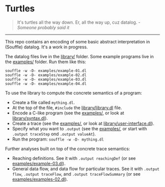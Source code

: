 # Turtles

> It's turtles all the way down. Er, all the way up, cuz datalog.
> <i>- Someone probably said it</i>

---

This repo contains an encoding of some basic abstract interpretation
in (Souffle) datalog. It's a work in progress.

The datalog files live in the [library/](library/) folder.
Some example programs live in the [examples/](examples/) folder.
Run them like this:

    souffle -w -D- examples/example-01.dl
    souffle -w -D- examples/example-02.dl
    souffle -w -D- examples/example-03.dl
    souffle -w -D- examples/example-04.dl

To use the library to compute the concrete semantics of a program:

* Create a file called `mything.dl`.
* At the top of the file, `#include`
  the [library/library.dl](library/library.dl) file.
* Encode a C-like program (see the [examples/](examples/),
  or look at [library/syntax.dl](library/syntax.dl)).
* Create a trace (see the [examples/](examples/),
  or look at [library/user-interface.dl](library/user-interface.dl)).
* Specify what you want to `.output` (see the [examples/](examples/),
  or start with `.output traceStep` ond `.output valueAt`).
* Run the program: `souffle -w -D- mything.dl`

Further analyses built on top of the concrete trace semantics:

* Reaching definitions. See it with `.output reachingDef` (or see
  [examples/example-03.dl](examples/example-03.dl)).
* General data flow, and data  flow for particular traces. See
  it with `.output flow`, `.output traceFlow`, and
  `.output traceFlowSummary` (or see
  [examples/examples-02.dl](examples/examples-02.dl)).
